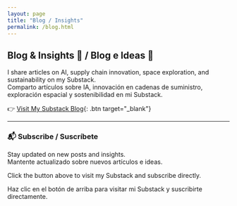 ```yaml
---
layout: page
title: "Blog / Insights"
permalink: /blog.html
---
```


## Blog & Insights 🧠 / Blog e Ideas 🧠

I share articles on AI, supply chain innovation, space exploration, and sustainability on my Substack.  
Comparto artículos sobre IA, innovación en cadenas de suministro, exploración espacial y sostenibilidad en mi Substack.

👉 [Visit My Substack Blog](https://andrestobacia.substack.com){: .btn target="_blank"}

---

### 📬 Subscribe / Suscríbete
Stay updated on new posts and insights.  
Mantente actualizado sobre nuevos artículos e ideas.

<p class="mt-2">Click the button above to visit my Substack and subscribe directly.</p>
<p class="mt-1">Haz clic en el botón de arriba para visitar mi Substack y suscribirte directamente.</p>
